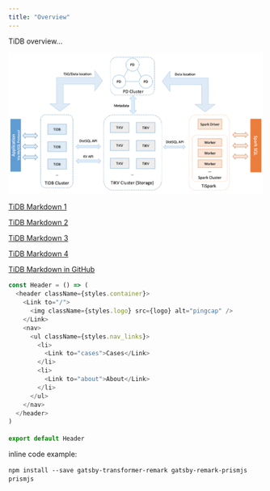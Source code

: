 ```yaml
---
title: "Overview"
---
```


TiDB overview...

![](./media/tidb-architecture.png)

[TiDB Markdown 1](./tidb.md)

[TiDB Markdown 2](tidb.md#title)

[TiDB Markdown 3](./tidb.md#title)

[TiDB Markdown 4](/docs/tidb)

[TiDB Markdown in GitHub](https://github.com/pingcap/docs/tidb.md#title)

```javascript
const Header = () => (
  <header className={styles.container}>
    <Link to="/">
      <img className={styles.logo} src={logo} alt="pingcap" />
    </Link>
    <nav>
      <ul className={styles.nav_links}>
        <li>
          <Link to="cases">Cases</Link>
        </li>
        <li>
          <Link to="about">About</Link>
        </li>
      </ul>
    </nav>
  </header>
)

export default Header
```

inline code example:

`npm install --save gatsby-transformer-remark gatsby-remark-prismjs prismjs`
